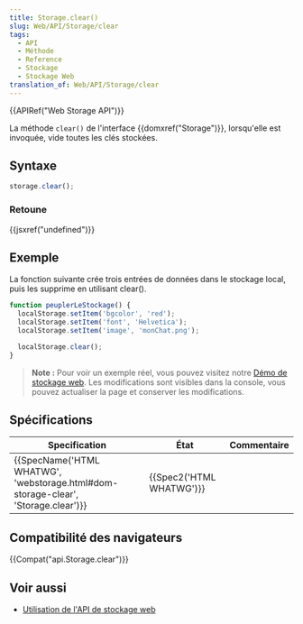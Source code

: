 ```yaml
---
title: Storage.clear()
slug: Web/API/Storage/clear
tags:
  - API
  - Méthode
  - Reference
  - Stockage
  - Stockage Web
translation_of: Web/API/Storage/clear
---
```

{{APIRef("Web Storage API")}}

La méthode `clear()` de l'interface {{domxref("Storage")}},  lorsqu'elle est invoquée, vide toutes les clés stockées.

## Syntaxe

```js
storage.clear();
```

### Retoune

{{jsxref("undefined")}}

## Exemple

La fonction suivante crée trois entrées de données dans le stockage local, puis les supprime en utilisant clear().

```js
function peuplerLeStockage() {
  localStorage.setItem('bgcolor', 'red');
  localStorage.setItem('font', 'Helvetica');
  localStorage.setItem('image', 'monChat.png');

  localStorage.clear();
}
```

> **Note :** Pour voir un exemple réel, vous pouvez visitez notre [Démo de stockage web](https://mdn.github.io/dom-examples/web-storage/). Les modifications sont visibles dans la console, vous pouvez actualiser la page et conserver les modifications.

## Spécifications

| Specification                                                                                                | État                             | Commentaire |
| ------------------------------------------------------------------------------------------------------------ | -------------------------------- | ----------- |
| {{SpecName('HTML WHATWG', 'webstorage.html#dom-storage-clear', 'Storage.clear')}} | {{Spec2('HTML WHATWG')}} |             |

## Compatibilité des navigateurs

{{Compat("api.Storage.clear")}}

## Voir aussi

- [Utilisation de l'API de stockage web](/fr/docs/Web/API/Web_Storage_API/Using_the_Web_Storage_API)
